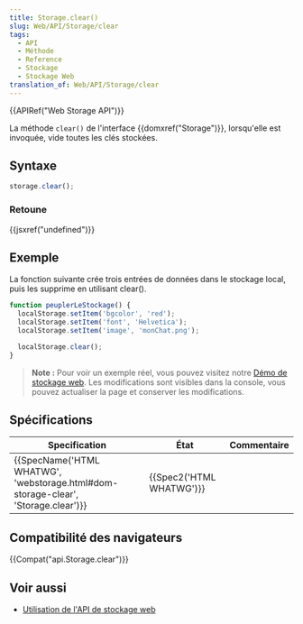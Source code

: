 ```yaml
---
title: Storage.clear()
slug: Web/API/Storage/clear
tags:
  - API
  - Méthode
  - Reference
  - Stockage
  - Stockage Web
translation_of: Web/API/Storage/clear
---
```

{{APIRef("Web Storage API")}}

La méthode `clear()` de l'interface {{domxref("Storage")}},  lorsqu'elle est invoquée, vide toutes les clés stockées.

## Syntaxe

```js
storage.clear();
```

### Retoune

{{jsxref("undefined")}}

## Exemple

La fonction suivante crée trois entrées de données dans le stockage local, puis les supprime en utilisant clear().

```js
function peuplerLeStockage() {
  localStorage.setItem('bgcolor', 'red');
  localStorage.setItem('font', 'Helvetica');
  localStorage.setItem('image', 'monChat.png');

  localStorage.clear();
}
```

> **Note :** Pour voir un exemple réel, vous pouvez visitez notre [Démo de stockage web](https://mdn.github.io/dom-examples/web-storage/). Les modifications sont visibles dans la console, vous pouvez actualiser la page et conserver les modifications.

## Spécifications

| Specification                                                                                                | État                             | Commentaire |
| ------------------------------------------------------------------------------------------------------------ | -------------------------------- | ----------- |
| {{SpecName('HTML WHATWG', 'webstorage.html#dom-storage-clear', 'Storage.clear')}} | {{Spec2('HTML WHATWG')}} |             |

## Compatibilité des navigateurs

{{Compat("api.Storage.clear")}}

## Voir aussi

- [Utilisation de l'API de stockage web](/fr/docs/Web/API/Web_Storage_API/Using_the_Web_Storage_API)
